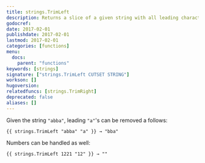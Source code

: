 ```yaml
---
title: strings.TrimLeft
description: Returns a slice of a given string with all leading characters contained in the cutset removed.
godocref:
date: 2017-02-01
publishdate: 2017-02-01
lastmod: 2017-02-01
categories: [functions]
menu:
  docs:
    parent: "functions"
keywords: [strings]
signature: ["strings.TrimLeft CUTSET STRING"]
workson: []
hugoversion:
relatedfuncs: [strings.TrimRight]
deprecated: false
aliases: []
---
```


Given the string `"abba"`, leading `"a"`'s can be removed a follows:

    {{ strings.TrimLeft "abba" "a" }} → "bba"

Numbers can be handled as well:

    {{ strings.TrimLeft 1221 "12" }} → ""

